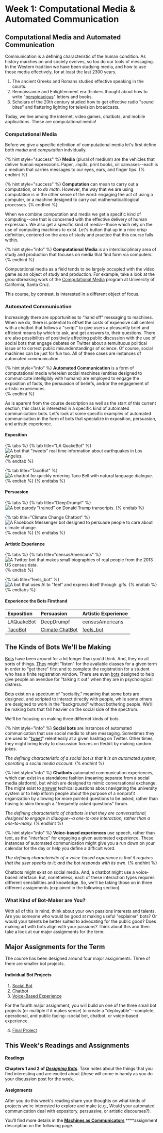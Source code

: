 # Week 1: Computational Media & Automated Communication

## Computational Media and Automated Communication

Communication is a defining characteristic of the human condition. As history marches on and society evolves, so too do our tools of messaging. In the Western tradition we have been studying media, and how to use those media effectively, for at least the last 2300 years. 

1. The ancient Greeks and Romans studied effective speaking in the courts. 
2. Rennaissance and Enlightenment era thinkers thought about how to write "[perspicacious](https://www.merriam-webster.com/dictionary/perspicacious)" letters and books. 
3. Scholars of the 20th century studied how to get effective radio "sound bites" and flattering lighting for television broadcasts. 

Today, we live among the internet, video games, chatbots, and mobile applications. These are computational media! 



### Computational Media 

Before we give a specific definition of computational media let's first define both _media_ and _computation_ indvidually. 

{% hint style="success" %}
**Media** \(plural of medium\) are the vehicles that deliver human expressions. Paper, .mp3s, print books, oil canvases--each is a medium that carries messages to our eyes, ears, and finger tips. 
{% endhint %}

{% hint style="success" %}
**Computation** can mean to carry out a computation, or to _do math_. However, the way that we are using computation is in the other sense of the word: engaging the act of using a computer, or a machine designed to carry out mathematical/logical processes. 
{% endhint %}

When we combine computation and media we get a specific kind of computing--one that is concerned with the effective delivery of human expression. We also get a specific kind of media--those which rely on the use of computing machines to exist. Let's button that up in a nice crisp definition, centered on the area of study and practice that this course falls within. 

{% hint style="info" %}
**Computational Media** is an interdisciplinary area of study and production that focuses on media that find form via computers. 
{% endhint %}

Computational media as a field tends to be largely occupied with the video game as an object of study and production. For example, take a look at the groundbreaking work of the [Computational Media](https://www.soe.ucsc.edu/departments/computational-media) program at University of California, Santa Cruz.

This course, by contrast, is interested in a different object of focus. 



### Automated Communication 

Increasingly there are opportunities to "hand off" messaging to machines. When we do, there is potential to offset the costs of expensive call centers with a chatbot that follows a "script" to give users a pleasantly brief and efficient means by which to ask, and get answers to, their questions.  There are also possibilites of positively affecting public discussion with the use of social bots that engage debates on Twitter about a temultuous political issue or to correct public misunderstandings of science. Of course, social machines can be just for fun too. All of these cases are  instances of automated communication. 

{% hint style="info" %}
**Automated Communication** is a form of computational media whereien social machines \(entities designed to communicate intelligibly with humans\) are employed to engage the exposition of facts, the persuasion of beliefs, and/or the engagement of artistic experiences.  
{% endhint %}

As is aparent from the course description as well as the start of this current section, this class is interested in a specific kind of automated communication: bots. Let's look at some specific examples of automated communication in the form of bots that specialize in exposition, persuasion, and artistic experience. 



#### Exposition

{% tabs %}
{% tab title="LA QuakeBot" %}
![A bot that &quot;tweets&quot; real time information about earthquakes in Los Angeles. ](../../../.gitbook/assets/screen-shot-2018-10-11-at-3.28.34-pm.png)
{% endtab %}

{% tab title="TacoBot" %}
![A chatbot for quickly ordering Taco Bell with natural language dialogue.](../../../.gitbook/assets/taco_bell_slack_tacobot_preview.0.gif)
{% endtab %}
{% endtabs %}

#### 

#### Persuasion

{% tabs %}
{% tab title="DeepDrumpf" %}
![A bot parody &quot;trained&quot; on Donald Trump transcripts. ](../../../.gitbook/assets/screen-shot-2018-10-11-at-3.37.27-pm.png)
{% endtab %}

{% tab title="Climate Change Chatbot" %}
![A Facebook Messenger bot designed to persuade people to care about climate change. ](../../../.gitbook/assets/https-blueprint-api-production.s3.amazonaws.com-uploads-card-image-691597-92932675-7c98-470c-bf21-14.png)
{% endtab %}
{% endtabs %}

#### 

#### Artistic Experience 

{% tabs %}
{% tab title="censusAmericans" %}
![A Twitter bot that makes small biographies of real people from the 2013 US census data. ](../../../.gitbook/assets/screen-shot-2018-10-11-at-3.49.57-pm.png)
{% endtab %}

{% tab title="feels\_bot" %}
![A bot that uses AI to &quot;feel&quot; and express itself through .gifs.](../../../.gitbook/assets/screen-shot-2018-10-11-at-3.46.42-pm.png)
{% endtab %}
{% endtabs %}

#### 

#### Experience the Bots Firsthand

| Exposition | Persuasion | Artistic Experience |
| :--- | :--- | :--- |
| [LAQuakeBot](https://twitter.com/earthquakesLA?ref_src=twsrc%5Egoogle%7Ctwcamp%5Eserp%7Ctwgr%5Eauthor) | [DeepDrumpf](https://twitter.com/deepdrumpf?lang=en) | [censusAmericans](https://twitter.com/censusAmericans?ref_src=twsrc%5Egoogle%7Ctwcamp%5Eserp%7Ctwgr%5Eauthor) |
| [TacoBot](https://www.tacobell.com/Tacobot) | [Climate ChatBot](https://www.akqa.com/work/climate-council/climate-council-chatbot/) | [feels\_bot](http://milesccoleman.com/feels_bot/#/) |

### 

## The Kinds of Bots We'll be Making

[Bots](https://en.wikipedia.org/wiki/Internet_bot) have been around for a lot longer than you'd think. And, they do all sorts of things. [They](http://benlandes.com/index.php?page=uwcoursebot) might "listen" for the available classes for a given term in order to "get there" first and to complete the registration for a student who has a finite registration window. There are even [bots](https://woebot.io) designed to help give people an avendue for "talking it out" when they are in psychological distress. 

Bots exist on a spectrum of "sociality," meaning that some bots are designed, and scripted to interact directly with people, while some others are designed to work in the "background" without bothering people. We'll be making bots that fall heavier on the social side of the spectrum. 

We'll be focusing on making three differnet kinds of bots. 

{% hint style="info" %}
**Social bots** are instances of automated communication that use social media to share messaging. Sometimes they are used to "[tweet](https://news.vice.com/en_us/article/ne4w3k/alt-right-racists-twitter-bot)" relentlessly at a given hashtag on Twitter. Other times, they might bring levity to discussion forums on Reddit by making random jokes. 

_The defining characteristic of a social bot is that it is an automated system, operating a social media account._ 
{% endhint %}

{% hint style="info" %}
**Chatbots** automated communication experiences, which can exist in a standalone fashion \(meaning separate from a social media platform\), but which are designed to mimic conversational exchange. The might exist to [answer](https://www.admithub.com) techical questions about navigating the university system or to help inform people about the purpose of a nonprofit organization by allowing for more pointed questions to be asked, rather than having to skim through a "frequently asked questions" forum. 

_The defining characteristic of chatbots is that they are conversational, designed to engage in dialogue--a one-to-one interaction, rather than a one-to-many._ 
{% endhint %}

{% hint style="info" %}
**Voice-based experiences** use speech, rather than text, as the "interface" for engaging a given automated experience. These instances of automated communication might give you a run down on your calendar for the day or help you define a difficult word. 

_The defining characteristic of a voice-based experience is that it requires that the user speaks to it; and the bot responds with its own._ 
{% endhint %}

Chatbots might exist on social media. And, a chatbot might use a voice-based interface. But, nonetheless, each of these interaction types requires different sensibilities and knowledge. So, we'll be taking those on in three different assignments \(explained in the following section\). 

### 

### What Kind of Bot-Maker are You? 

With all of this in mind, think about your own passions interests and talents. Are you someone who would be good at making useful "explainer" bots? Or would your talents be better suited to advocating for the public good? Does making art with bots align with your passions? Think about this and then take a look at our major assignments for the term. 



## Major Assignments for the Term

The course has been designed around four major assignments. Three of them are smaller bot projects. 

#### Individual Bot Projects 

1. [Social Bot](../week-4/twitterbot.md)
2. [Chatbot](../week-6/chatbot-prototype.md)
3. [Voice-Based Experience](../week-8/voice-based-prototype.md)

For the fourth major assignment, you will build on one of the three small bot projects \(or multiple if it makes sense\) to create a "deployable"--complete, operational, and public facing--social bot, chatbot, or voice-based experience. 

   4. [Final Project](../week-10/final-project-plan-for-continuous-improvement.md)



## This Week's Readings and Assignments

#### Readings

**Chapters 1 and 2 of** [_**Designing Bots**_](file:///autocomm/~/edit/drafts/-LO_Kxqem2Og_1VNlU53/syllabus/syllabus-1/course-text)**.** Take notes about the things that you find interesting and are excited about \(these will come in handy as you do your discussion post for the week. 



#### Assignments

After you do this week's reading share your thoughts on what kinds of projects we're interested to explore and make \(e.g., Would your automated communication deal with expository, persuasive, or artistic discourses?\). 

You'll find more details in the [**Machines as Communicators**](discussion-1.md) ****assignment description on the following page. 

